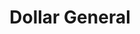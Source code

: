 ---
title: "Dollar General"
url: /williamsburg/dollar-general-pocahontas-trail/
shop: variety store
---